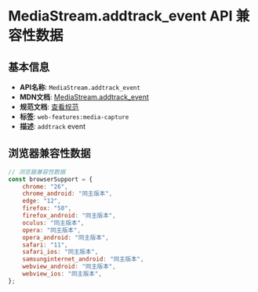 # MediaStream.addtrack_event API 兼容性数据

## 基本信息

- **API名称**: `MediaStream.addtrack_event`
- **MDN文档**: [MediaStream.addtrack_event](https://developer.mozilla.org/docs/Web/API/MediaStream/addtrack_event)
- **规范文档**: [查看规范](https://w3c.github.io/mediacapture-main/#event-mediastream-addtrack)
- **标签**: `web-features:media-capture`
- **描述**: `addtrack` event

## 浏览器兼容性数据

```javascript
// 浏览器兼容性数据
const browserSupport = {
    chrome: "26",
    chrome_android: "同主版本",
    edge: "12",
    firefox: "50",
    firefox_android: "同主版本",
    oculus: "同主版本",
    opera: "同主版本",
    opera_android: "同主版本",
    safari: "11",
    safari_ios: "同主版本",
    samsunginternet_android: "同主版本",
    webview_android: "同主版本",
    webview_ios: "同主版本",
};

```

